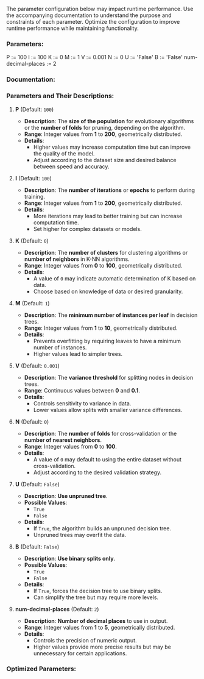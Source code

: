 
The parameter configuration below may impact runtime performance. Use the accompanying documentation to understand the purpose and constraints of each parameter. 
Optimize the configuration to improve runtime performance while maintaining functionality.

### Parameters:
P := 100
I := 100
K := 0
M := 1
V := 0.001
N := 0
U := 'False'
B := 'False'
num-decimal-places := 2


### Documentation:

### Parameters and Their Descriptions:

1. **P** (Default: `100`)

   - **Description**: The **size of the population** for evolutionary algorithms or the **number of folds** for pruning, depending on the algorithm.
   - **Range**: Integer values from **1** to **200**, geometrically distributed.
   - **Details**:
     - Higher values may increase computation time but can improve the quality of the model.
     - Adjust according to the dataset size and desired balance between speed and accuracy.

2. **I** (Default: `100`)

   - **Description**: The **number of iterations** or **epochs** to perform during training.
   - **Range**: Integer values from **1** to **200**, geometrically distributed.
   - **Details**:
     - More iterations may lead to better training but can increase computation time.
     - Set higher for complex datasets or models.

3. **K** (Default: `0`)

   - **Description**: The **number of clusters** for clustering algorithms or **number of neighbors** in K-NN algorithms.
   - **Range**: Integer values from **0** to **100**, geometrically distributed.
   - **Details**:
     - A value of `0` may indicate automatic determination of K based on data.
     - Choose based on knowledge of data or desired granularity.

4. **M** (Default: `1`)

   - **Description**: The **minimum number of instances per leaf** in decision trees.
   - **Range**: Integer values from **1** to **10**, geometrically distributed.
   - **Details**:
     - Prevents overfitting by requiring leaves to have a minimum number of instances.
     - Higher values lead to simpler trees.

5. **V** (Default: `0.001`)

   - **Description**: The **variance threshold** for splitting nodes in decision trees.
   - **Range**: Continuous values between **0** and **0.1**.
   - **Details**:
     - Controls sensitivity to variance in data.
     - Lower values allow splits with smaller variance differences.

6. **N** (Default: `0`)

   - **Description**: The **number of folds** for cross-validation or the **number of nearest neighbors**.
   - **Range**: Integer values from **0** to **100**.
   - **Details**:
     - A value of `0` may default to using the entire dataset without cross-validation.
     - Adjust according to the desired validation strategy.

7. **U** (Default: `False`)

   - **Description**: **Use unpruned tree**.
   - **Possible Values**:
     - `True`
     - `False`
   - **Details**:
     - If `True`, the algorithm builds an unpruned decision tree.
     - Unpruned trees may overfit the data.

8. **B** (Default: `False`)

   - **Description**: **Use binary splits only**.
   - **Possible Values**:
     - `True`
     - `False`
   - **Details**:
     - If `True`, forces the decision tree to use binary splits.
     - Can simplify the tree but may require more levels.

9. **num-decimal-places** (Default: `2`)

   - **Description**: **Number of decimal places** to use in output.
   - **Range**: Integer values from **1** to **5**, geometrically distributed.
   - **Details**:
     - Controls the precision of numeric output.
     - Higher values provide more precise results but may be unnecessary for certain applications.



### Optimized Parameters:
